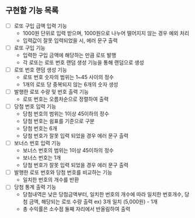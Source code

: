 ## 구현할 기능 목록

- [ ] 로또 구입 급액 입력 기능
  - 1000원 단위로 입력 받으며, 1000원으로 나누어 떨어지지 않는 경우 예외 처리
  - 입력값이 잘못 입력되었을 시, 에러 문구 출력
- [ ] 로또 구입 기능
  - 입력한 구입 금액에 해당하는 만큼 로또 발행
  - 각 로또는 로또 번호 랜덤 생성 기능을 통해 랜덤으로 생성
- [ ] 로또 번호 랜덤 생성 기능
  - 로또 번호 숫자의 범위는 1~45 사이의 정수
  - 1개의 로또 당 중복되지 않는 6개의 숫자 생성
- [ ] 발행한 로또 수량 및 번호 출력 기능
  - 로또 번호는 오름차순으로 정렬하여 출력
- [ ] 당첨 번호 입력 기능
  - 당첨 번호의 범위는 1이상 45이하의 정수
  - 당첨 번호는 쉼표를 기준으로 구분
  - 당첨 번호는 6개
  - 당첨 번호가 잘못 입력 되었을 경우 에러 문구 출력
- [ ] 보너스 번호 입력 기능
  - 보너스 번호의 범위는 1이상 45이하의 정수
  - 보너스 번호는 1개
  - 당첨 번호가 잘못 입력 되었을 경우 에러 문구 출력
- [ ] 발행한 로또 번호와 당첨 번호를 비교하는 기능
  - 일치한 번호의 개수를 반환
- [ ] 당첨 통계 출력 기능
  - 당첨내역은 낮은 당첨금액부터, 일치한 번호의 개수에 따라 일치한 번호개수, 당첨 금액, 해당되는 로또 수량 출력
    ex) 3개 일치 (5,000원) - 1개
  - 총 수익률은 소수점 둘째 자리에서 반올림하여 출력
